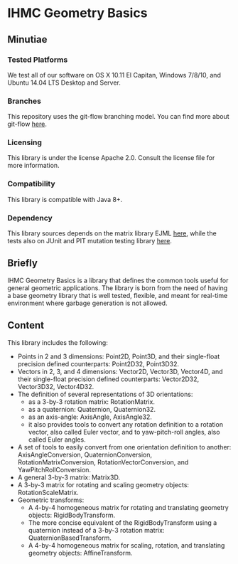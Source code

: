 # IHMC Geometry Basics

## Minutiae

### Tested Platforms
We test all of our software on OS X 10.11 El Capitan, Windows 7/8/10, and Ubuntu 14.04 LTS Desktop and Server.

### Branches
This repository uses the git-flow branching model. You can find more about git-flow [here](https://www.atlassian.com/git/tutorials/comparing-workflows/feature-branch-workflow).

### Licensing
This library is under the license Apache 2.0. Consult the license file for more information.

### Compatibility
This library is compatible with Java 8+.

### Dependency
This library sources depends on the matrix library EJML [here](http://ejml.org/), while the tests also on JUnit and PIT mutation testing library [here](http://pitest.org/).

## Briefly
IHMC Geometry Basics is a library that defines the common tools useful for general geometric applications.
The library is born from the need of having a base geometry library that is well tested, flexible, and meant for real-time environment where
garbage generation is not allowed.

## Content
This library includes the following:
- Points in 2 and 3 dimensions: Point2D, Point3D, and their single-float precision defined counterparts: Point2D32, Point3D32.
- Vectors in 2, 3, and 4 dimensions: Vector2D, Vector3D, Vector4D, and their single-float precision defined counterparts: Vector2D32, Vector3D32, Vector4D32.
- The definition of several representations of 3D orientations:
	- as a 3-by-3 rotation matrix: RotationMatrix.
	- as a quaternion: Quaternion, Quaternion32.
	- as an axis-angle: AxisAngle, AxisAngle32.
	- it also provides tools to convert any rotation definition to a rotation vector, also called Euler vector, and to yaw-pitch-roll angles, also called Euler angles.
- A set of tools to easily convert from one orientation definition to another: AxisAngleConversion, QuaternionConversion, RotationMatrixConversion, RotationVectorConversion, and YawPitchRollConversion.
- A general 3-by-3 matrix: Matrix3D.
- A 3-by-3 matrix for rotating and scaling geometry objects: RotationScaleMatrix.
- Geometric transforms:
	 - A 4-by-4 homogeneous matrix for rotating and translating geometry objects: RigidBodyTransform.
	 - The more concise equivalent of the RigidBodyTransform using a quaternion instead of a 3-by-3 rotation matrix: QuaternionBasedTransform.
	 - A 4-by-4 homogeneous matrix for scaling, rotation, and translating geometry objects: AffineTransform.
